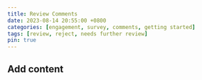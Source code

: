 ```yaml
---
title: Review Comments
date: 2023-08-14 20:55:00 +0800
categories: [engagement, survey, comments, getting started]
tags: [review, reject, needs further review]
pin: true
---
```


## Add content
